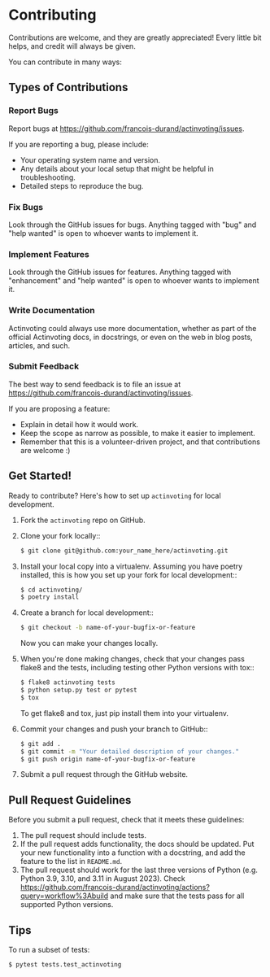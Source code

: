 # Contributing

Contributions are welcome, and they are greatly appreciated! Every little bit
helps, and credit will always be given.

You can contribute in many ways:

## Types of Contributions

### Report Bugs

Report bugs at https://github.com/francois-durand/actinvoting/issues.

If you are reporting a bug, please include:

- Your operating system name and version.
- Any details about your local setup that might be helpful in troubleshooting.
- Detailed steps to reproduce the bug.

### Fix Bugs

Look through the GitHub issues for bugs. Anything tagged with "bug" and "help
wanted" is open to whoever wants to implement it.

### Implement Features

Look through the GitHub issues for features. Anything tagged with "enhancement"
and "help wanted" is open to whoever wants to implement it.

### Write Documentation

Actinvoting could always use more documentation, whether as part of the
official Actinvoting docs, in docstrings, or even on the web in blog posts,
articles, and such.

### Submit Feedback

The best way to send feedback is to file an issue at https://github.com/francois-durand/actinvoting/issues.

If you are proposing a feature:

- Explain in detail how it would work.
- Keep the scope as narrow as possible, to make it easier to implement.
- Remember that this is a volunteer-driven project, and that contributions
  are welcome :)

## Get Started!

Ready to contribute? Here's how to set up `actinvoting` for local development.

1. Fork the `actinvoting` repo on GitHub.

2. Clone your fork locally::
    ```bash
    $ git clone git@github.com:your_name_here/actinvoting.git
    ```

3. Install your local copy into a virtualenv. Assuming you have poetry installed, this is how you set up your fork for local development::
    ```bash
    $ cd actinvoting/
    $ poetry install
    ```

4. Create a branch for local development::
    ```bash
    $ git checkout -b name-of-your-bugfix-or-feature
    ```
    Now you can make your changes locally.

5. When you're done making changes, check that your changes pass flake8 and the
   tests, including testing other Python versions with tox::
    ```bash
    $ flake8 actinvoting tests
    $ python setup.py test or pytest
    $ tox
    ```
   To get flake8 and tox, just pip install them into your virtualenv.

6. Commit your changes and push your branch to GitHub::
    ```bash
    $ git add .
    $ git commit -m "Your detailed description of your changes."
    $ git push origin name-of-your-bugfix-or-feature
    ```

7. Submit a pull request through the GitHub website.

## Pull Request Guidelines

Before you submit a pull request, check that it meets these guidelines:

1. The pull request should include tests.
2. If the pull request adds functionality, the docs should be updated. Put
   your new functionality into a function with a docstring, and add the
   feature to the list in `README.md`.
3. The pull request should work for the last three versions of Python (e.g. Python 3.9, 3.10, and 3.11 in August 2023). Check
   https://github.com/francois-durand/actinvoting/actions?query=workflow%3Abuild
   and make sure that the tests pass for all supported Python versions.

## Tips

To run a subset of tests:
```bash
$ pytest tests.test_actinvoting
```
